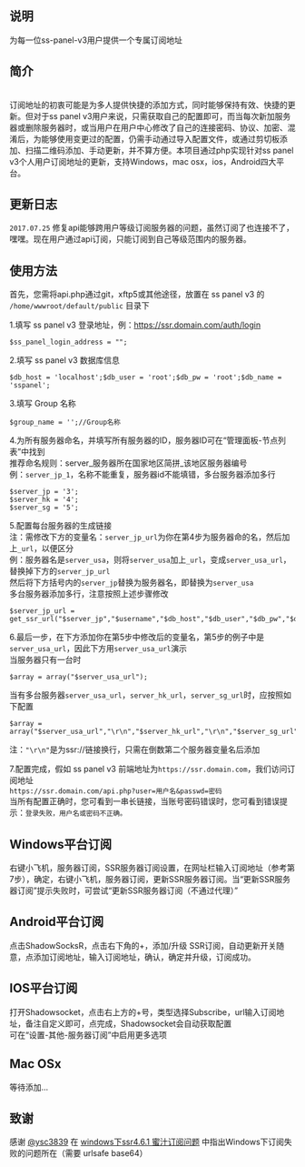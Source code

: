 说明
---
为每一位ss-panel-v3用户提供一个专属订阅地址<br>

简介
---
<br>订阅地址的初衷可能是为多人提供快捷的添加方式，同时能够保持有效、快捷的更新。但对于ss panel v3用户来说，只需获取自己的配置即可，而当每次新加服务器或删除服务器时，或当用户在用户中心修改了自己的连接密码、协议、加密、混淆后，为能够使用变更过的配置，仍需手动通过导入配置文件，或通过剪切板添加、扫描二维码添加、手动更新，并不算方便。本项目通过php实现针对ss panel v3个人用户订阅地址的更新，支持Windows，mac osx，ios，Android四大平台。<br>

更新日志
---
`2017.07.25` 修复api能够跨用户等级订阅服务器的问题，虽然订阅了也连接不了，嘿嘿。现在用户通过api订阅，只能订阅到自己等级范围内的服务器。

使用方法
---

首先，您需将api.php通过git，xftp5或其他途径，放置在 ss panel v3 的 `/home/wwwroot/default/public` 目录下

1.填写 ss panel v3 登录地址，例：https://ssr.domain.com/auth/login

    $ss_panel_login_address = "";

2.填写 ss panel v3 数据库信息

    $db_host = 'localhost';$db_user = 'root';$db_pw = 'root';$db_name = 'sspanel';

3.填写 Group 名称

    $group_name = '';//Group名称
   
  4.为所有服务器命名，并填写所有服务器的ID，服务器ID可在“管理面板-节点列表”中找到<br>
  推荐命名规则：server_服务器所在国家地区简拼_该地区服务器编号<br>
  例：`server_jp_1`，名称不能重复，服务器id不能填错，多台服务器添加多行<br>
  
    $server_jp = '3';
    $server_hk = '4';
    $server_sg = '5';
    
5.配置每台服务器的生成链接<br>
注：需修改下方的变量名：`server_jp_url`为你在第4步为服务器命的名，然后加上`_url`，以便区分<br>
例：服务器名是`server_usa`，则将`server_usa`加上`_url`，变成`server_usa_url`，替换掉下方的`server_jp_url`<br>
然后将下方括号内的`server_jp`替换为服务器名，即替换为`server_usa`<br>
多台服务器添加多行，注意按照上述步骤修改

    $server_jp_url = get_ssr_url("$server_jp","$username","$db_host","$db_user","$db_pw","$db_name","$group_name","$group_name_base64","$after_obfs","$after_server_name","$after_group","$after_ssr_url");

6.最后一步，在下方添加你在第5步中修改后的变量名，第5步的例子中是`server_usa_url`，因此下方用`server_usa_url`演示<br>
当服务器只有一台时<br>

    $array = array("$server_usa_url");

当有多台服务器`server_usa_url`，`server_hk_url`，`server_sg_url`时，应按照如下配置

    $array = array("$server_usa_url","\r\n","$server_hk_url","\r\n","$server_sg_url");

注：`"\r\n"`是为ssr://链接换行，只需在倒数第二个服务器变量名后添加

7.配置完成，假如 ss panel v3 前端地址为`https://ssr.domain.com`，我们访问订阅地址<br>
`https://ssr.domain.com/api.php?user=用户名&passwd=密码`<br>
当所有配置正确时，您可看到一串长链接，当账号密码错误时，您可看到错误提示：`登录失败，用户名或密码不正确。`<br>

Windows平台订阅
---
右键小飞机，服务器订阅，SSR服务器订阅设置，在网址栏输入订阅地址（参考第7步），确定，右键小飞机，服务器订阅，更新SSR服务器订阅。当“更新SSR服务器订阅”提示失败时，可尝试“更新SSR服务器订阅（不通过代理）”<br>

Android平台订阅
---
点击ShadowSocksR，点击右下角的+，添加/升级 SSR订阅，自动更新开关随意，点添加订阅地址，输入订阅地址，确认，确定并升级，订阅成功。

IOS平台订阅
---
打开Shadowsocket，点击右上方的+号，类型选择Subscribe，url输入订阅地址，备注自定义即可，点完成，Shadowsocket会自动获取配置<br>
可在“设置-其他-服务器订阅”中启用更多选项<br>

Mac OSx
---
等待添加...

致谢
---
感谢 [@ysc3839](https://github.com/ysc3839) 在 [windows下ssr4.6.1 蜜汁订阅问题](https://github.com/shadowsocksr/shadowsocksr-csharp/issues/279#issuecomment-317194631) 中指出Windows下订阅失败的问题所在（需要 urlsafe base64）
